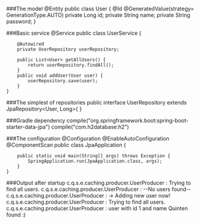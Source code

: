 ###The model
	@Entity
	public class User {
	    @Id
	    @GeneratedValue(strategy= GenerationType.AUTO)
	    private Long id;
	    private String name;
	    private String password;
	}

###Basic service
	@Service
	public class UserService {

    	@Autowired
    	private UserRepository userRepository;

    	public List<User> getAllUsers() {
        	return userRepository.findAll();
    	}
    	public void addUser(User user) {
        	userRepository.save(user);
    	}
	}

###The simplest of repositories
	public interface UserRepository extends JpaRepository<User, Long>{
	}

###Gradle dependency
	compile("org.springframework.boot:spring-boot-starter-data-jpa")
    compile("com.h2database:h2")

###The configuration
	@Configuration
	@EnableAutoConfiguration
	@ComponentScan
	public class JpaApplication {
	
		public static void main(String[] args) throws Exception {
	        SpringApplication.run(JpaApplication.class, args);
	    }
	}

###Output after startup
    c.q.s.e.caching.producer.UserProducer    : Trying to find all users.
	c.q.s.e.caching.producer.UserProducer    : --No users found--
	c.q.s.e.caching.producer.UserProducer    : -> Adding new user now!
	c.q.s.e.caching.producer.UserProducer    : Trying to find all users.
	c.q.s.e.caching.producer.UserProducer    : user with id 1 and name Quinten found :)